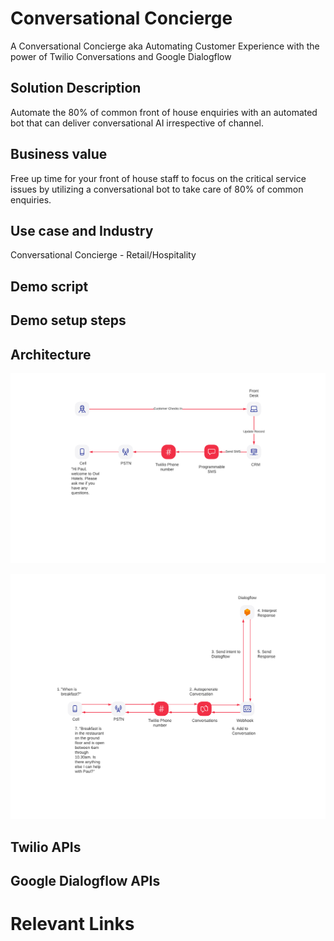 # Conversational Concierge
A Conversational Concierge aka Automating Customer Experience with the power of Twilio Conversations and Google Dialogflow

## Solution Description
Automate the 80% of common front of house enquiries with an automated bot that can deliver conversational AI irrespective of channel. 

## Business value
Free up time for your front of house staff to focus on the critical service issues by utilizing a conversational bot to take care of 80% of common enquiries. 

## Use case and Industry
Conversational Concierge - Retail/Hospitality




## Demo script





## Demo setup steps


## Architecture
![Proactive SMS flow](/img/Proactive.png "Proactive SMS flow")

![Twilio Conversations and Google Dialogflow Integration](/img/Dialogflow.png "Twilio Conversations and Google Dialogflow Integration")

## Twilio APIs



## Google Dialogflow APIs



# Relevant Links